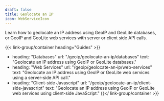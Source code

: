 ```yaml
---
draft: false
title: Geolocate an IP
icon: WebServiceIcon
---
```


Learn how to geolocate an IP address using GeoIP and GeoLite databases, or GeoIP
and GeoLite web services with server or client side API calls.

<!-- prettier-ignore-start -->

{{< link-group/container heading="Guides" >}}
- heading: "Databases"
  url: "/geoip/geolocate-an-ip/databases"
  text: "Geolocate an IP address using GeoIP or GeoLite databases."
- heading: "Web Services"
  url: "/geoip/geolocate-an-ip/web-services"
  text: "Geolocate an IP address using GeoIP or GeoLite web services using a server-side API call."
- heading: "Client-side Javascript"
  url: "/geoip/geolocate-an-ip/client-side-javascript"
  text: "Geolocate an IP address using GeoIP or GeoLite web services using client-side JavaScript."
{{</ link-group/container >}}

<!-- prettier-ignore-end -->

